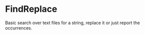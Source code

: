 # FindReplace
Basic search over text files for a string, replace it or just report the occurrences.
